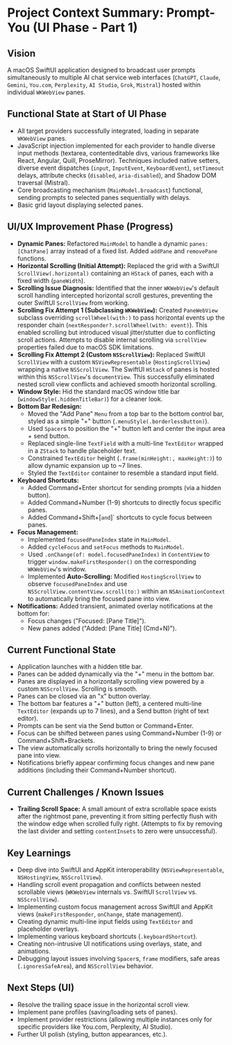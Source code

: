 # Project Context Summary: Prompt-You (UI Phase - Part 1)

## Vision

A macOS SwiftUI application designed to broadcast user prompts simultaneously to multiple AI chat service web interfaces (`ChatGPT`, `Claude`, `Gemini`, `You.com`, `Perplexity`, `AI Studio`, `Grok`, `Mistral`) hosted within individual `WKWebView` panes.

## Functional State at Start of UI Phase

*   All target providers successfully integrated, loading in separate `WKWebView` panes.
*   JavaScript injection implemented for each provider to handle diverse input methods (textarea, contenteditable divs, various frameworks like React, Angular, Quill, ProseMirror). Techniques included native setters, diverse event dispatches (`input`, `InputEvent`, `KeyboardEvent`), `setTimeout` delays, attribute checks (`disabled`, `aria-disabled`), and Shadow DOM traversal (Mistral).
*   Core broadcasting mechanism (`MainModel.broadcast`) functional, sending prompts to selected panes sequentially with delays.
*   Basic grid layout displaying selected panes.

## UI/UX Improvement Phase (Progress)

*   **Dynamic Panes:** Refactored `MainModel` to handle a dynamic `panes: [ChatPane]` array instead of a fixed list. Added `addPane` and `removePane` functions.
*   **Horizontal Scrolling (Initial Attempt):** Replaced the grid with a SwiftUI `ScrollView(.horizontal)` containing an `HStack` of panes, each with a fixed width (`paneWidth`).
*   **Scrolling Issue Diagnosis:** Identified that the inner `WKWebView`'s default scroll handling intercepted horizontal scroll gestures, preventing the outer SwiftUI `ScrollView` from working.
*   **Scrolling Fix Attempt 1 (Subclassing `WKWebView`):** Created `PaneWebView` subclass overriding `scrollWheel(with:)` to pass horizontal events up the responder chain (`nextResponder?.scrollWheel(with: event)`). This enabled scrolling but introduced visual jitter/stutter due to conflicting scroll actions. Attempts to disable internal scrolling via `scrollView` properties failed due to macOS SDK limitations.
*   **Scrolling Fix Attempt 2 (Custom `NSScrollView`):** Replaced SwiftUI `ScrollView` with a custom `NSViewRepresentable` (`HostingScrollView`) wrapping a native `NSScrollView`. The SwiftUI `HStack` of panes is hosted within this `NSScrollView`'s `documentView`. This successfully eliminated nested scroll view conflicts and achieved smooth horizontal scrolling.
*   **Window Style:** Hid the standard macOS window title bar (`windowStyle(.hiddenTitleBar)`) for a cleaner look.
*   **Bottom Bar Redesign:**
    *   Moved the "Add Pane" `Menu` from a top bar to the bottom control bar, styled as a simple "+" button (`.menuStyle(.borderlessButton)`).
    *   Used `Spacer`s to position the "+" button left and center the input area + send button.
    *   Replaced single-line `TextField` with a multi-line `TextEditor` wrapped in a `ZStack` to handle placeholder text.
    *   Constrained `TextEditor` height (`.frame(minHeight:, maxHeight:)`) to allow dynamic expansion up to ~7 lines.
    *   Styled the `TextEditor` container to resemble a standard input field.
*   **Keyboard Shortcuts:**
    *   Added Command+Enter shortcut for sending prompts (via a hidden button).
    *   Added Command+Number (1-9) shortcuts to directly focus specific panes.
    *   Added Command+Shift+[` and `]` shortcuts to cycle focus between panes.
*   **Focus Management:**
    *   Implemented `focusedPaneIndex` state in `MainModel`.
    *   Added `cycleFocus` and `setFocus` methods to `MainModel`.
    *   Used `.onChange(of: model.focusedPaneIndex)` in `ContentView` to trigger `window.makeFirstResponder()` on the corresponding `WKWebView`'s window.
    *   Implemented **Auto-Scrolling:** Modified `HostingScrollView` to observe `focusedPaneIndex` and use `NSScrollView.contentView.scroll(to:)` within an `NSAnimationContext` to automatically bring the focused pane into view.
*   **Notifications:** Added transient, animated overlay notifications at the bottom for:
    *   Focus changes ("Focused: \[Pane Title]").
    *   New panes added ("Added: \[Pane Title] (Cmd+N)").

## Current Functional State

*   Application launches with a hidden title bar.
*   Panes can be added dynamically via the "+" menu in the bottom bar.
*   Panes are displayed in a horizontally scrolling view powered by a custom `NSScrollView`. Scrolling is smooth.
*   Panes can be closed via an "x" button overlay.
*   The bottom bar features a "+" button (left), a centered multi-line `TextEditor` (expands up to 7 lines), and a Send button (right of text editor).
*   Prompts can be sent via the Send button or Command+Enter.
*   Focus can be shifted between panes using Command+Number (1-9) or Command+Shift+Brackets.
*   The view automatically scrolls horizontally to bring the newly focused pane into view.
*   Notifications briefly appear confirming focus changes and new pane additions (including their Command+Number shortcut).

## Current Challenges / Known Issues

*   **Trailing Scroll Space:** A small amount of extra scrollable space exists after the rightmost pane, preventing it from sitting perfectly flush with the window edge when scrolled fully right. (Attempts to fix by removing the last divider and setting `contentInsets` to zero were unsuccessful).

## Key Learnings

*   Deep dive into SwiftUI and AppKit interoperability (`NSViewRepresentable`, `NSHostingView`, `NSScrollView`).
*   Handling scroll event propagation and conflicts between nested scrollable views (`WKWebView` internals vs. SwiftUI `ScrollView` vs. `NSScrollView`).
*   Implementing custom focus management across SwiftUI and AppKit views (`makeFirstResponder`, `onChange`, state management).
*   Creating dynamic multi-line input fields using `TextEditor` and placeholder overlays.
*   Implementing various keyboard shortcuts (`.keyboardShortcut`).
*   Creating non-intrusive UI notifications using overlays, state, and animations.
*   Debugging layout issues involving `Spacer`s, `frame` modifiers, safe areas (`.ignoresSafeArea`), and `NSScrollView` behavior.

## Next Steps (UI)

*   Resolve the trailing space issue in the horizontal scroll view.
*   Implement pane profiles (saving/loading sets of panes).
*   Implement provider restrictions (allowing multiple instances only for specific providers like You.com, Perplexity, AI Studio).
*   Further UI polish (styling, button appearances, etc.).
